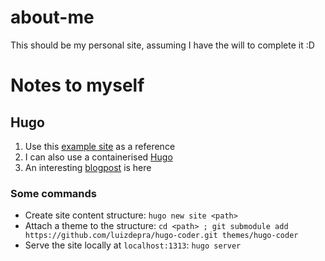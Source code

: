# about-me
This should be my personal site, assuming I have the will to complete it :D

# Notes to myself

## Hugo
1. Use this [example site](https://github.com/luizdepra/hugo-coder/tree/main/exampleSite) as a reference
2. I can also use a containerised [Hugo](https://hub.docker.com/r/klakegg/hugo)
3. An interesting [blogpost](https://levelup.gitconnected.com/build-a-personal-website-with-github-pages-and-hugo-6c68592204c7) is here

### Some commands
- Create site content structure: `hugo new site <path>`
- Attach a theme to the structure: `cd <path> ; git submodule add https://github.com/luizdepra/hugo-coder.git themes/hugo-coder`
- Serve the site locally at `localhost:1313`: `hugo server`
